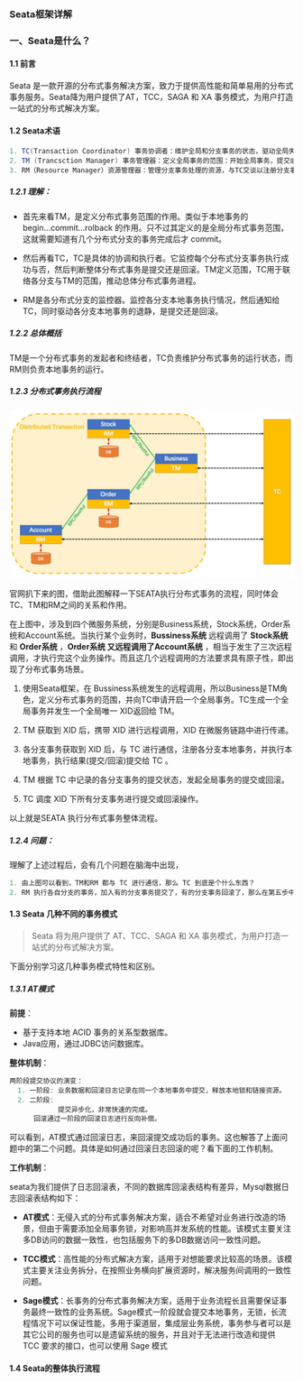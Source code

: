 ### Seata框架详解

### 一、Seata是什么？

#### 1.1 前言

Seata 是一款开源的分布式事务解决方案，致力于提供高性能和简单易用的分布式事务服务。Seata降为用户提供了AT，TCC，SAGA 和 XA 事务模式，为用户打造一站式的分布式解决方案。

#### 1.2 Seata术语

```java
1. TC(Transaction Coordinator) 事务协调者：维护全局和分支事务的状态，驱动全局失误提交或回滚
2. TM (Trancsction Manager) 事务管理器：定义全局事务的范围：开始全局事务，提交或回滚全局事务。
3. RM（Resource Manager）资源管理器：管理分支事务处理的资源，与TC交谈以注册分支事务和报告分支事务的状态，并驱动分支事务提交或回滚。
```

##### 1.2.1 **理解**：

- 首先来看TM，是定义分布式事务范围的作用。类似于本地事务的 begin...commit...rolback 的作用。只不过其定义的是全局分布式事务范围，这就需要知道有几个分布式分支的事务完成后才 commit。
- 然后再看TC，TC是具体的协调和执行者。它监控每个分布式分支事务执行成功与否，然后判断整体分布式事务是提交还是回滚。TM定义范围，TC用于联络各分支与TM的范围，推动总体分布式事务进程。

- RM是各分布式分支的监控器。监控各分支本地事务执行情况，然后通知给TC，同时驱动各分支本地事务的退静，是提交还是回滚。

##### 1.2.2 总体概括

​	TM是一个分布式事务的发起者和终结者，TC负责维护分布式事务的运行状态，而RM则负责本地事务的运行。

##### 1.2.3 分布式事务执行流程

![1](images/1.png)

官网扒下来的图，借助此图解释一下SEATA执行分布式事务的流程，同时体会TC、TM和RM之间的关系和作用。

在上图中，涉及到四个微服务系统，分别是Business系统，Stock系统，Order系统和Account系统。当执行某个业务时，**Bussiness系统** 远程调用了 **Stock系统** 和 **Order系统** ，**Order系统 **又远程调用了**Account系统** ，相当于发生了三次远程调用，才执行完这个业务操作。而且这几个远程调用的方法要求具有原子性，即出现了分布式事务场景。

1. 使用Seata框架，在 Bussiness系统发生的远程调用，所以Business是TM角色，定义分布式事务的范围，并向TC申请开启一个全局事务。TC生成一个全局事务并发生一个全局唯一 XID返回给 TM。
2. TM 获取到 XID 后，携带 XID 进行远程调用，XID 在微服务链路中进行传递。
3. 各分支事务获取到 XID 后，与 TC 进行通信，注册各分支本地事务，并执行本地事务，执行结果(提交/回滚)提交给 TC 。
4. TM 根据 TC 中记录的各分支事务的提交状态，发起全局事务的提交或回滚。

5. TC 调度 XID 下所有分支事务进行提交或回滚操作。

以上就是SEATA 执行分布式事务整体流程。

##### 1.2.4 问题：

理解了上述过程后，会有几个问题在脑海中出现，

```java
1. 由上图可以看到，TM和RM 都与 TC 进行通信，那么 TC 到底是个什么东西？
2. RM 执行各自分支的事务，加入有的分支事务提交了，有的分支事务回滚了，那么在第五步中，TC 是要对所有分支事务进行回滚的，而执行成功的分支事务，如何在回滚回去呢？
```

#### 1.3 Seata 几种不同的事务模式

> Seata 将为用户提供了 AT、TCC、SAGA 和 XA 事务模式，为用户打造一站式的分布式解决方案。

下面分别学习这几种事务模式特性和区别。

##### 1.3.1 AT模式

**前提**：

- 基于支持本地 ACID 事务的关系型数据库。
- Java应用，通过JDBC访问数据库。

**整体机制**：

```java
两阶段提交协议的演变：
  1. 一阶段: 业务数据和回滚日志记录在同一个本地事务中提交，释放本地锁和链接资源。
  2. 二阶段: 
			提交异步化，非常快速的完成。
      回滚通过一阶段的回滚日志进行反向补偿。
```

可以看到，AT模式通过回滚日志，来回滚提交成功后的事务。这也解答了上面问题中的第二个问题。具体是如何通过回滚日志回滚的呢？看下面的工作机制。

**工作机制**：

seata为我们提供了日志回滚表，不同的数据库回滚表结构有差异，Mysql数据日志回滚表结构如下：









- **AT模式**：无侵入式的分布式事务解决方案，适合不希望对业务进行改造的场景，但由于需要添加全局事务锁，对影响高并发系统的性能。该模式主要关注多DB访问的数据一致性，也包括服务下的多DB数据访问一致性问题。





- **TCC模式**：高性能的分布式解决方案，适用于对想能要求比较高的场景。该模式主要关注业务拆分，在按照业务横向扩展资源时，解决服务间调用的一致性问题。

- **Sage模式**：长事务的分布式事务解决方案，适用于业务流程长且需要保证事务最终一致性的业务系统。Sage模式一阶段就会提交本地事务，无锁，长流程情况下可以保证性能，多用于渠道层，集成层业务系统，事务参与者可以是其它公司的服务也可以是遗留系统的服务，并且对于无法进行改造和提供 TCC 要求的接口，也可以使用 Sage 模式

#### 1.4 Seata的整体执行流程

